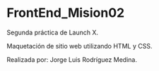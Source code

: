 # FrontEnd_Mision02
Segunda práctica de Launch X.

Maquetación de sitio web utilizando HTML y CSS.

Realizada por: Jorge Luis Rodríguez Medina.

